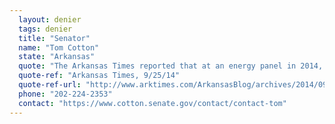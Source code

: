 ```yaml
---
  layout: denier
  tags: denier
  title: "Senator"
  name: "Tom Cotton"
  state: "Arkansas"
  quote: "The Arkansas Times reported that at an energy panel in 2014, Sen. Cotton said: “The simple fact is that for the last 16 years the earth’s temperature has not warmed. That’s the facts...Now, there’s no doubt that the temperature has risen over the past 150, 200 years. It’s most likely that human activity has contributed to some of that.”"
  quote-ref: "Arkansas Times, 9/25/14"
  quote-ref-url: "http://www.arktimes.com/ArkansasBlog/archives/2014/09/25/cotton-on-climate-change-yes-its-probably-real-but-let-the-market-handle-it"
  phone: "202-224-2353"
  contact: "https://www.cotton.senate.gov/contact/contact-tom"
---
```

